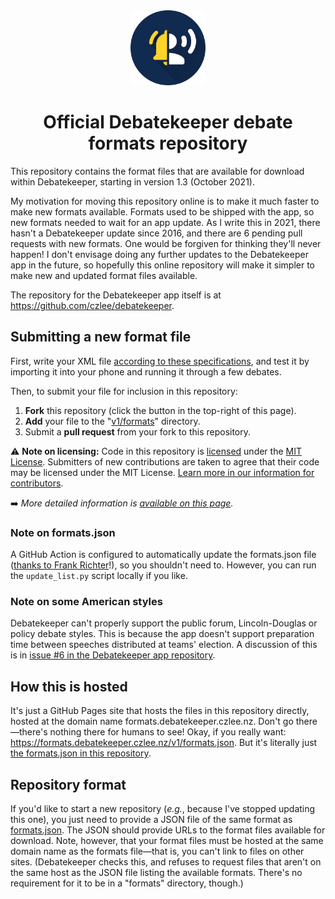 <div align="center">

<img width="120" src="https://raw.githubusercontent.com/czlee/debatekeeper/master/misc/icon/overall.svg" />

Official Debatekeeper debate formats repository
===============================================

</div>

This repository contains the format files that are available for download within Debatekeeper, starting in version 1.3 (October 2021).

My motivation for moving this repository online is to make it much faster to make new formats available. Formats used to be shipped with the app, so new formats needed to wait for an app update. As I write this in 2021, there hasn't a Debatekeeper update since 2016, and there are 6 pending pull requests with new formats. One would be forgiven for thinking they'll never happen! I don't envisage doing any further updates to the Debatekeeper app in the future, so hopefully this online repository will make it simpler to make new and updated format files available.

The repository for the Debatekeeper app itself is at https://github.com/czlee/debatekeeper.

Submitting a new format file
----------------------------

First, write your XML file [according to these specifications](https://github.com/czlee/debatekeeper/wiki/Writing-your-own-custom-debate-format-file), and test it by importing it into your phone and running it through a few debates.

Then, to submit your file for inclusion in this repository:
1. **Fork** this repository (click the button in the top-right of this page).
2. **Add** your file to the "[v1/formats](https://github.com/czlee/debatekeeper-formats/tree/main/v1/formats)" directory.
3. Submit a **pull request** from your fork to this repository.

⚠️ **Note on licensing:** Code in this repository is [licensed](https://github.com/czlee/debatekeeper-formats/tree/main/LICENCE.md) under the [MIT License](https://choosealicense.com/licenses/mit/). Submitters of new contributions are taken to agree that their code may be licensed under the MIT License. [Learn more in our information for contributors](https://github.com/czlee/debatekeeper-formats/tree/main/.github/CONTRIBUTING.md).

➡️ _More detailed information is [available on this page](https://github.com/czlee/debatekeeper-formats/tree/main/.github/CONTRIBUTING.md)._

### Note on formats.json
A GitHub Action is configured to automatically update the formats.json file ([thanks to Frank Richter](https://github.com/czlee/debatekeeper-formats/pull/3)!), so you shouldn't need to. However, you can run the `update_list.py` script locally if you like.

### Note on some American styles
Debatekeeper can't properly support the public forum, Lincoln-Douglas or policy debate styles. This is because the app doesn't support preparation time between speeches distributed at teams' election. A discussion of this is in [issue #6 in the Debatekeeper app repository](https://github.com/czlee/debatekeeper/issues/6).

How this is hosted
------------------

It's just a GitHub Pages site that hosts the files in this repository directly, hosted at the domain name formats.debatekeeper.czlee.nz. Don't go there—there's nothing there for humans to see! Okay, if you really want: https://formats.debatekeeper.czlee.nz/v1/formats.json. But it's literally just [the formats.json in this repository](https://github.com/czlee/debatekeeper-formats/blob/main/v1/formats.json).

Repository format
-----------------

If you'd like to start a new repository (_e.g._, because I've stopped updating this one), you just need to provide a JSON file of the same format as [formats.json](https://github.com/czlee/debatekeeper-formats/blob/main/v1/formats.json). The JSON should provide URLs to the format files available for download. Note, however, that your format files must be hosted at the same domain name as the formats file—that is, you can't link to files on other sites. (Debatekeeper checks this, and refuses to request files that aren't on the same host as the JSON file listing the available formats. There's no requirement for it to be in a "formats" directory, though.)
